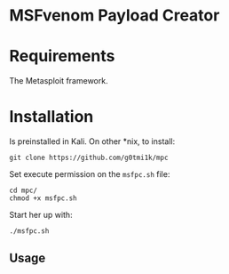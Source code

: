 # MSFvenom Payload Creator

# Requirements

The Metasploit framework.

# Installation

Is preinstalled in Kali. On other *nix, to install:

    git clone https://github.com/g0tmi1k/mpc

Set execute permission on the `msfpc.sh` file:

    cd mpc/
    chmod +x msfpc.sh

Start her up with:

    ./msfpc.sh

## Usage
    

